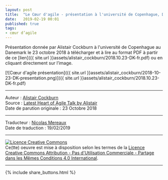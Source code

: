 ```yaml
---
layout: post
title:  "Le Cœur d'agile - présentation à l'université de Copenhague, Danemark, Octobre 2018"
date:   2019-02-19 00:01
published: true
tags:
- cœur d’agile
---
```


Présentation donnée par Alistair Cockburn à l'université de Copenhague au Danemark le 23 octobre 2018 à télécharger et à lire au format PDF à partir de ce [lien]({{ site.url }}assets/alistair_cockburn/2018.10.23-DK-fr.pdf) ou en cliquant directement sur l’image.

[![Cœur d'agile présentation]({{ site.url }}assets/alistair_cockburn/2018-10-23-DK-presentation.png)]({{ site.url }}assets/alistair_cockburn/2018.10.23-DK-fr.pdf)


---
Auteur : [Alistair Cockburn](https://alistair.cockburn.us)  
Source : [Latest Heart of Agile Talk by Alistair](https://heartofagile.com/latest-heart-of-agile-talk-by-alistair/)  
Date de parution originale : 23 Octobre 2018  

---
Traducteur : [Nicolas Mereaux](http://www.les-traducteurs-agiles.org/traducteurs/)  
Date de traduction : 19/02/2019  

---

<a rel="license" href="http://creativecommons.org/licenses/by-nc-sa/4.0/"><img alt="Licence Creative Commons" style="border-width:0" src="http://i.creativecommons.org/l/by-nc-sa/4.0/88x31.png" /></a><br />Ce(tte) oeuvre est mise à disposition selon les termes de la <a rel="license" href="http://creativecommons.org/licenses/by-nc-sa/4.0/">Licence Creative Commons Attribution - Pas d'Utilisation Commerciale - Partage dans les Mêmes Conditions 4.0 International</a>.

---

{% include share_buttons.html %}
